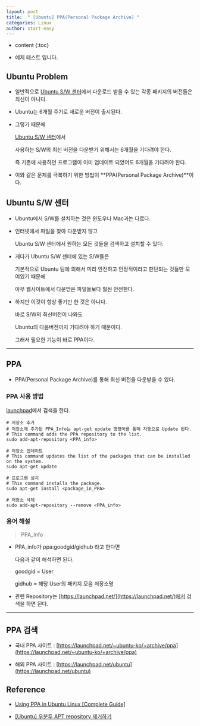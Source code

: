 ```yaml
---
layout: post
title:  " [Ubuntu] PPA(Personal Package Archive) "
categories: Linux
author: start-easy
---
```

* content
{:toc}

* 예제 테스트 입니다.

## Ubuntu Problem

* 일반적으로 [Ubuntu S/W 센터](https://ubuntu.com/blog/tag/ubuntu-software-center)에서 다운로드 받을 수 있는 각종 패키지의 버전들은 최신이 아니다.

* Ubuntu는 6개월 주기로 새로운 버전이 출시된다.

* 그렇기 때문에 

  [Ubuntu S/W 센터](https://ubuntu.com/blog/tag/ubuntu-software-center)에서 

  사용하는 S/W의 최신 버전을 다운받기 위해서는 6개월을 기다려야 한다.

  즉 기존에 사용하던 프로그램이 이미 업데이트 되었어도 6개월을 기다려야 한다.

* 이와 같은 문제를 극복하기 위한 방법이 **PPA(Personal Package Archive)**이다. 





## Ubuntu S/W 센터

* Ubuntu에서 S/W를 설치하는 것은 윈도우나 Mac과는 다르다. 

* 인터넷에서 파일을 찾아 다운받지 않고 

  Ubuntu S/W 센터에서 원하는 모든 것들을 검색하고 설치할 수 있다.

* 게다가 Ubuntu S/W 센터에 있는 S/W들은 

  기본적으로 Ubuntu 팀에 의해서 미리 안전하고 안정적이라고 판단되는 것들만 모여있기 때문에

  아무 웹사이트에서 다운받은 파일들보다 훨씬 안전한다.

* 하지만 이것이 항상 좋기만 한 것은 아니다.

  바로 S/W의 최신버전이 나와도 

  Ubuntu의 다음버전까지 기다려야 하기 때문이다.

  그래서 필요한 기능이 바로 PPA이다.


---


## PPA

* PPA(Personal Package Archive)를 통해 최신 버전을 다운받을 수 있다.


### PPA 사용 방법


[launchpad](https://launchpad.net/)에서 검색을 한다.
  



``` shell
# 저장소 추가
# 저장소에 추가된 PPA_Info는 apt-get update 명령어를 통해 자동으로 Update 된다.
# This command adds the PPA repository to the list.
sudo add-apt-repository <PPA_info> 

# 저장소 업데이트
# This command updates the list of the packages that can be installed on the system.
sudo apt-get update

# 프로그램 설치
# This command installs the package.
sudo apt-get install <package_in_PPA>

# 저장소 삭제
sudo add-apt-repository --remove <PPA_info>
```


### 용어 해설

> PPA_Info

* PPA_info가 ppa:goodgid/gidhub 라고 한다면 

  다음과 같이 해석하면 된다.

  goodgid = User

  gidhub = 해당 User의 패키지 모음 저장소명

* 관련 Repository는 [https://launchpad.net/](https://launchpad.net/)에서 검색을 하면 된다.




---

## PPA 검색

* 국내 PPA 사이트 : [https://launchpad.net/~ubuntu-ko/+archive/ppa](https://launchpad.net/~ubuntu-ko/+archive/ppa)

* 해외 PPA 사이트 : [https://launchpad.net/ubuntu](https://launchpad.net/ubuntu)





## Reference

* [Using PPA in Ubuntu Linux [Complete Guide]](https://itsfoss.com/ppa-guide/)

* [[Ubuntu] 우분투 APT repository 제거하기](https://m.blog.naver.com/PostView.nhn?blogId=opusk&logNo=220986301109&proxyReferer=https:%2F%2Fwww.google.com%2F)